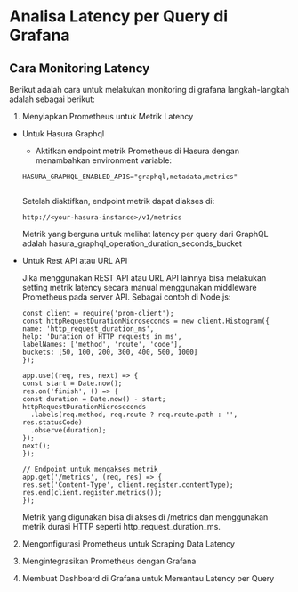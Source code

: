 # Analisa Latency per Query di Grafana

## Cara Monitoring Latency

Berikut adalah cara untuk melakukan monitoring di grafana langkah-langkah adalah sebagai berikut:

1. Menyiapkan Prometheus untuk Metrik Latency

  * Untuk Hasura Graphql

    - Aktifkan endpoint metrik Prometheus di Hasura dengan menambahkan environment variable:

    ```
    HASURA_GRAPHQL_ENABLED_APIS="graphql,metadata,metrics"


    ```

    Setelah diaktifkan, endpoint metrik dapat diakses di:

    ```
    http://<your-hasura-instance>/v1/metrics
    ```

    Metrik yang berguna untuk melihat latency per query dari GraphQL adalah hasura_graphql_operation_duration_seconds_bucket

    
  * Untuk Rest API atau URL API

    Jika menggunakan REST API atau URL API lainnya bisa melakukan setting metrik latency secara manual menggunakan middleware Prometheus pada server API. Sebagai contoh di     Node.js:

    ```
    const client = require('prom-client');
    const httpRequestDurationMicroseconds = new client.Histogram({
    name: 'http_request_duration_ms',
    help: 'Duration of HTTP requests in ms',
    labelNames: ['method', 'route', 'code'],
    buckets: [50, 100, 200, 300, 400, 500, 1000]
    });

    app.use((req, res, next) => {
    const start = Date.now();
    res.on('finish', () => {
    const duration = Date.now() - start;
    httpRequestDurationMicroseconds
      .labels(req.method, req.route ? req.route.path : '', res.statusCode)
      .observe(duration);
    });
    next();
    });

    // Endpoint untuk mengakses metrik
    app.get('/metrics', (req, res) => {
    res.set('Content-Type', client.register.contentType);
    res.end(client.register.metrics());
    });

    ```
    Metrik yang digunakan bisa di akses di /metrics dan menggunakan metrik durasi HTTP seperti http_request_duration_ms.

2. Mengonfigurasi Prometheus untuk Scraping Data Latency

3. Mengintegrasikan Prometheus dengan Grafana
4. Membuat Dashboard di Grafana untuk Memantau Latency per Query

